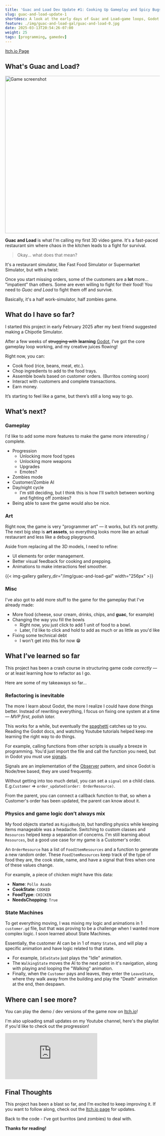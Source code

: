 ```yaml
---
title: 'Guac and Load Dev Update #1: Cooking Up Gameplay and Spicy Bugs'
slug: guac-and-load-update-1
shortdesc: A look at the early days of Guac and Load—game loops, Godot struggles, and enough programmer art to make your eyes water.
feature: ./img/guac-and-load-gal/guac-and-load-0.jpg
date: 2025-03-13T20:54:26-07:00
weight: 25
tags: [programming, gamedev]
---
```

[Itch.io Page](https://theofficialssebs.itch.io/guac-and-load)

## What's Guac and Load?
<img class="custom-float-right ml-3" src="/img/guac-and-load-gal/guac-and-load-0.jpg" width="512px" alt="Game screenshot">

**Guac and Load** is what I'm calling my first 3D video game. It's a fast-paced restaurant sim where chaos in the kitchen leads to a fight for survival. 

> Okay... what does that mean?

It's a restaurant simulator, like Fast Food Simulator or Supermarket Simulator, but with a twist:

Once you start missing orders, some of the customers are a **lot** more... "impatient" than others. Some are even willing to fight for their food! You need to *Guac and Load* to fight them off and survive.

Basically, it's a half work-simulator, half zombies game.

## What do I have so far?
I started this project in early February 2025 after my best friend suggested making a Chipotle Simulator. 

After a few weeks of ~~strugging with~~ **learning** [Godot](https://godotengine.org/), I’ve got the core gameplay loop working, and my creative juices flowing!

Right now, you can:
- Cook food (rice, beans, meat, etc.).
- Chop ingredients to add to the food trays.
- Assemble bowls based on customer orders. (Burritos coming soon)
- Interact with customers and complete transactions.
- Earn money.

It’s starting to feel like a game, but there’s still a long way to go.

## What’s next?

### Gameplay
I'd like to add some more features to make the game more interesting / complete.
- Progression
  - Unlocking more food types
  - Unlocking more weapons
  - Upgrades
  - Emotes?
- Zombies mode
- Customer/Zombie AI
- Day/night cycle
  - I'm still deciding, but I think this is how I'll switch between working and fighting off zombies?
- Being able to save the game would also be nice.

### Art
Right now, the game is very "programmer art" — it works, but it’s not pretty. The next big step is **art assets**, so everything looks more like an actual restaurant and less like a debug playground.

Aside from replacing all the 3D models, I need to refine:
- UI elements for order management.
- Better visual feedback for cooking and prepping.
- Animations to make interactions feel smoother.

{{< img-gallery gallery_dir="/img/guac-and-load-gal" width="256px" >}}


### Misc
I've also got to add more stuff to the game for the gameplay that I've already made:
- More food (cheese, sour cream, drinks, chips, and **guac**, for example)
- Changing the way you fill the bowls
  - Right now, you just click to add 1 unit of food to a bowl.
  - Later, I'd like to click and hold to add as much or as little as you'd like
- Fixing some technical debt
  - I won't get into this for now 😁

## What I’ve learned so far
This project has been a crash course in structuring game code *correctly* — or at least learning how to refactor as I go. 

Here are some of my takeaways so far...

### Refactoring is inevitable
The more I learn about Godot, the more I realize I could have done things better. Instead of rewriting everything, I focus on fixing one system at a time — *MVP first, polish later.*

This works for a while, but eventually the [spaghetti](https://www.youtube.com/shorts/WHQZ1gKUQRo) catches up to you. Reading the Godot docs, and watching Youtube tutorials helped keep me learning the right way to do things. 

For example, calling functions from other scripts is usually a breeze in programming. You'd just import the file and call the function you need, but in Godot you must use [signals](https://docs.godotengine.org/en/stable/getting_started/step_by_step/signals.html).

Signals are an implementation of the [Observer](https://gameprogrammingpatterns.com/observer.html) pattern, and since Godot is Node/tree based, they are used frequently.

Without getting into too much detail, you can set a `signal` on a child class. E.g.`Customer` => `order_updated(order: OrderResource)`. 

From the parent, you can connect a callback function to that, so when a Customer's order has been updated, the parent can know about it.

### Physics and game logic don’t always mix
My food objects started as `RigidBody3D`, but handling physics while keeping items manageable was a headache. Switching to custom classes and `Resources` helped keep a separation of concerns. I'm still learning about `Resources`, but a good use case for my game is a Customer's order.

An `OrderResource` has a list of `FoodItemResources` and a function to generate a new random order. These `FoodItemResources` keep track of the type of food they are, the cook state, name, and have a signal that fires when one of these values change.

For example, a piece of chicken might have this data:
- **Name**: `Pollo Asado`
- **CookState**: `COOKED`
- **FoodType**: `CHICKEN`
- **NeedsChopping**: `True`

### State Machines
To get everything moving, I was mixing my logic and animations in 1 `customer.gd` file, but that was proving to be a challenge when I wanted more complex logic. I soon learned about State Machines. 

Essentially, the customer AI can be in 1 of many `State`s, and will play a specific animation and have logic related to that state. 
  - For example, `IdleState` just plays the "Idle" animation.
  - The `WalkingState` moves the AI to the next point in it's navigation, along with playing and looping the "Walking" animation.
  - Finally, when the `Customer` pays and leaves, they enter the `LeaveState`, where they walk away from the building and play the "Death" animation at the end, then despawn.
  
## Where can I see more?
You can play the demo / dev versions of the game now on [Itch.io](https://theofficialssebs.itch.io/guac-and-load)!

I'm also uploading small updates on my Youtube channel, here's the playlist if you'd like to check out the progression!
<div class="videoWrapper">
<iframe src="https://www.youtube-nocookie.com/embed/videoseries?si=URPdRxzi07To_0BU&amp;list=PLaWBDhKq75KUStN0ub6OqckbAyCvIGxad" title="YouTube video player" frameborder="0" allow="accelerometer; clipboard-write; encrypted-media; gyroscope; picture-in-picture; web-share" referrerpolicy="strict-origin-when-cross-origin" allowfullscreen></iframe>
</div>

## Final Thoughts

This project has been a blast so far, and I’m excited to keep improving it. If you want to follow along, check out the [Itch.io page](https://theofficialssebs.itch.io/guac-and-load) for updates.

Back to the code - I’ve got burritos (and zombies) to deal with.

**Thanks for reading!**
